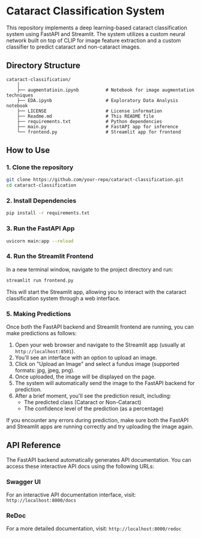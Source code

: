 # Cataract Classification System

This repository implements a deep learning-based cataract classification system using FastAPI and Streamlit. The system utilizes a custom neural network built on top of CLIP for image feature extraction and a custom classifier to predict cataract and non-cataract images.

## Directory Structure
```
cataract-classification/
    │
    ├── augmentatioin.ipynb          # Notebook for image augmentation techniques
    ├── EDA.ipynb                    # Exploratory Data Analysis notebook
    ├── LICENSE                      # License information
    ├── Readme.md                    # This README file
    ├── requirements.txt             # Python dependencies
    ├── main.py                      # FastAPI app for inference
    └── frontend.py                  # Streamlit app for frontend 
```

## How to Use

### 1. Clone the repository

```bash
git clone https://github.com/your-repo/cataract-classification.git
cd cataract-classification
```

### 2. Install Dependencies

```bash
pip install -r requirements.txt
```

### 3. Run the FastAPI App

```bash
uvicorn main:app --reload
```

### 4. Run the Streamlit Frontend

In a new terminal window, navigate to the project directory and run:

```bash
streamlit run frontend.py
```

This will start the Streamlit app, allowing you to interact with the cataract classification system through a web interface.


### 5. Making Predictions

Once both the FastAPI backend and Streamlit frontend are running, you can make predictions as follows:

1. Open your web browser and navigate to the Streamlit app (usually at `http://localhost:8501`).
2. You'll see an interface with an option to upload an image.
3. Click on "Upload an Image" and select a fundus image (supported formats: jpg, jpeg, png).
4. Once uploaded, the image will be displayed on the page.
5. The system will automatically send the image to the FastAPI backend for prediction.
6. After a brief moment, you'll see the prediction result, including:
   - The predicted class (Cataract or Non-Cataract)
   - The confidence level of the prediction (as a percentage)

If you encounter any errors during prediction, make sure both the FastAPI and Streamlit apps are running correctly and try uploading the image again.


## API Reference

The FastAPI backend automatically generates API documentation. You can access these interactive API docs using the following URLs:

### Swagger UI

For an interactive API documentation interface, visit: `http://localhost:8000/docs`

### ReDoc

For a more detailed documentation, visit: `http://localhost:8000/redoc`





